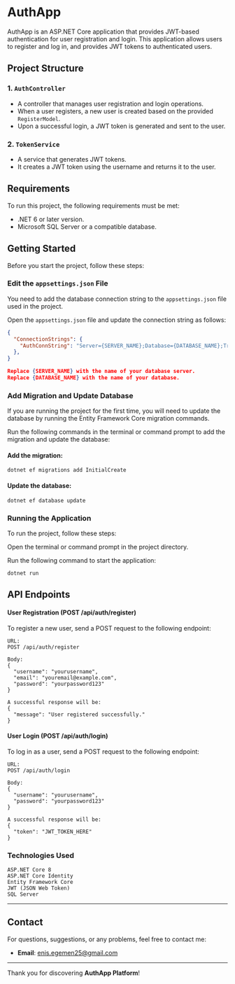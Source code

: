 # AuthApp

AuthApp is an ASP.NET Core application that provides JWT-based authentication for user registration and login. This application allows users to register and log in, and provides JWT tokens to authenticated users.

## Project Structure

### 1. `AuthController`
- A controller that manages user registration and login operations.
- When a user registers, a new user is created based on the provided `RegisterModel`.
- Upon a successful login, a JWT token is generated and sent to the user.

### 2. `TokenService`
- A service that generates JWT tokens.
- It creates a JWT token using the username and returns it to the user.

## Requirements

To run this project, the following requirements must be met:

- .NET 6 or later version.
- Microsoft SQL Server or a compatible database.

## Getting Started

Before you start the project, follow these steps:

###  Edit the `appsettings.json` File

You need to add the database connection string to the `appsettings.json` file used in the project.

Open the `appsettings.json` file and update the connection string as follows:

```json
{
  "ConnectionStrings": {
    "AuthConnString": "Server={SERVER_NAME};Database={DATABASE_NAME};Trusted_Connection=True;"
  },
}

Replace {SERVER_NAME} with the name of your database server.
Replace {DATABASE_NAME} with the name of your database. 
```


### Add Migration and Update Database
If you are running the project for the first time, you will need to update the database by running the Entity Framework Core migration commands.

Run the following commands in the terminal or command prompt to add the migration and update the database:

#### Add the migration:
```
dotnet ef migrations add InitialCreate
```

#### Update the database:
```
dotnet ef database update
```

### Running the Application
To run the project, follow these steps:

Open the terminal or command prompt in the project directory.

Run the following command to start the application:
```
dotnet run
```


## API Endpoints
#### User Registration (POST /api/auth/register)
To register a new user, send a POST request to the following endpoint:
```
URL:
POST /api/auth/register

Body:
{
  "username": "yourusername",
  "email": "youremail@example.com",
  "password": "yourpassword123"
}

A successful response will be:
{
  "message": "User registered successfully."
}
```

#### User Login (POST /api/auth/login)
To log in as a user, send a POST request to the following endpoint:

```
URL:
POST /api/auth/login

Body:
{
  "username": "yourusername",
  "password": "yourpassword123"
}

A successful response will be:
{
  "token": "JWT_TOKEN_HERE"
}
```

### Technologies Used
```
ASP.NET Core 8
ASP.NET Core Identity
Entity Framework Core
JWT (JSON Web Token)
SQL Server
```
---

## **Contact**

For questions, suggestions, or any problems, feel free to contact me:

- **Email**: [enis.egemen25@gmail.com](mailto:enis.egemen25@gmail.com)

---

Thank you for discovering **AuthApp Platform**!
